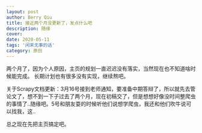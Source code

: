 ```yaml
---
layout: post
author: Berry Qiu
title: 接近两个月没更新了，发点什么吧
description: 随缘
cover: 
date: 2020-05-11
tags: '闲来无事的话'
category: 原创
---
```


两个月了，因为个人原因，主页的规划一直迟迟没有落实，当然现在也不知道啥时候能完成。
长期计划也有很多没有实现，继续熬吧。

关于Scrapy文档更新：3月16号接到老师通知，要准备中期答辩了，所以就先去管论文了，想不到一下子过去了两个月，现在初稿交了，但是想想好像没时间整爬虫的事情了..随缘吧。5号和朋友耍的时候听他们说想学爬虫，我还和他们吹牛说可以找我，这..

总之现在先把主页搞定吧。
